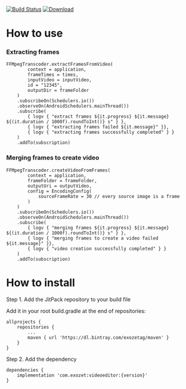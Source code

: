 [![Build Status](https://app.bitrise.io/app/09accd151a795e36/status.svg?token=qOMQISBTgdxyqBD6NSOzTg)](https://app.bitrise.io/app/09accd151a795e36) [ ![Download](https://api.bintray.com/packages/exozetag/maven/Android-FFmpeg-Transcoder/images/download.svg) ](https://bintray.com/exozetag/maven/Android-FFmpeg-Transcoder/_latestVersion)


# How to use


### Extracting frames

 	FFMpegTranscoder.extractFramesFromVideo(
 			context = application, 
 			frameTimes = times, 
 			inputVideo = inputVideo, 
 			id = "12345", 
 			outputDir = frameFolder
 		)
   		.subscribeOn(Schedulers.io())
   		.observeOn(AndroidSchedulers.mainThread())
   		.subscribe(
        	{ logv { "extract frames ${it.progress} ${it.message} ${(it.duration / 1000f).roundToInt()} s" } },
	      	{ logv { "extracting frames failed ${it.message}" }}, 
        	{ logv { "extracting frames successfully completed" } }
        )
        .addTo(subscription)
        
### Merging frames to create video

    FFMpegTranscoder.createVideoFromFrames(
        	context = application,
        	frameFolder = frameFolder,
        	outputUri = outputVideo,
        	config = EncodingConfig(
            	sourceFrameRate = 30 // every source image is a frame
        	)
      	)
        .subscribeOn(Schedulers.io())
        .observeOn(AndroidSchedulers.mainThread())
        .subscribe(
        	{ logv { "merging frames ${it.progress} ${it.message} ${(it.duration / 1000f).roundToInt()} s" } },
	      	{ logv { "merging frames to create a video failed ${it.message}" }}, 
        	{ logv { "video creation successfully completed" } }
        )
        .addTo(subscription)
        

# How to install

Step 1. Add the JitPack repository to your build file

Add it in your root build.gradle at the end of repositories:

	allprojects {
		repositories {
			...
			maven { url 'https://dl.bintray.com/exozetag/maven' }
		}
	}
Step 2. Add the dependency

	dependencies {
		implementation 'com.exozet:videoeditor:{version}'
	}    